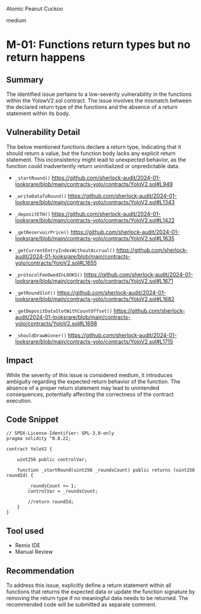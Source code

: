 Atomic Peanut Cuckoo

medium

# M-01: Functions return types but no return happens

## Summary

The identified issue pertains to a low-severity vulnerability in the functions within the YolowV2.sol contract. The issue involves the mismatch between the declared return type of the functions and the absence of a return statement within its body.

## Vulnerability Detail

The below mentioned functions declare a return type, indicating that it should return a value, but the function body lacks any explicit return statement. This inconsistency might lead to unexpected behavior, as the function could inadvertently return uninitialized or unpredictable data.

- ```_startRound()```
https://github.com/sherlock-audit/2024-01-looksrare/blob/main/contracts-yolo/contracts/YoloV2.sol#L949


- ```_writeDataToRound()```
https://github.com/sherlock-audit/2024-01-looksrare/blob/main/contracts-yolo/contracts/YoloV2.sol#L1343

- ```_depositETH()```
https://github.com/sherlock-audit/2024-01-looksrare/blob/main/contracts-yolo/contracts/YoloV2.sol#L1422

- ```_getReservoirPrice()```
https://github.com/sherlock-audit/2024-01-looksrare/blob/main/contracts-yolo/contracts/YoloV2.sol#L1635

- ```_getCurrentEntryIndexWithoutAccrual()```
https://github.com/sherlock-audit/2024-01-looksrare/blob/main/contracts-yolo/contracts/YoloV2.sol#L1655

- ```_protocolFeeOwedInLOOKS()```
https://github.com/sherlock-audit/2024-01-looksrare/blob/main/contracts-yolo/contracts/YoloV2.sol#L1671

- ```_getRoundSlot()```
https://github.com/sherlock-audit/2024-01-looksrare/blob/main/contracts-yolo/contracts/YoloV2.sol#L1682

- ```_getDepositDataSlotWithCountOffset()```
https://github.com/sherlock-audit/2024-01-looksrare/blob/main/contracts-yolo/contracts/YoloV2.sol#L1698

- ```_shouldDrawWinner()```
https://github.com/sherlock-audit/2024-01-looksrare/blob/main/contracts-yolo/contracts/YoloV2.sol#L1715


## Impact

While the severity of this issue is considered medium, it introduces ambiguity regarding the expected return behavior of the function. The absence of a proper return statement may lead to unintended consequences, potentially affecting the correctness of the contract execution. 

## Code Snippet

```solidity
// SPDX-License-Identifier: GPL-3.0-only
pragma solidity ^0.8.22;

contract YoloV2 {

    uint256 public controlVar;

    function _startRound(uint256 _roundsCount) public returns (uint256 roundId) {
        
        _roundsCount += 1;
        controlVar = _roundsCount;

        //return roundId;
    }
}
```

## Tool used

- Remix IDE
- Manual Review

## Recommendation

To address this issue, explicitly define a return statement within all functions that returns the expected data or update the function signature by removing the return type if no meaningful data needs to be returned. The recommended code will be submitted as separate comment.
